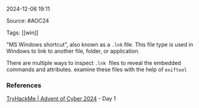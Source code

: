 
2024-12-06 19:11

Source: #AOC24

Tags: [[win]]

"MS Windows shortcut", also known as a `.lnk` file. This file type is used in Windows to link to another file, folder, or application.

There are multiple ways to inspect `.lnk`  files to reveal the embedded commands and attributes.
examine these files with the help of `exiftool`

### References
[TryHackMe | Advent of Cyber 2024](https://tryhackme.com/r/room/adventofcyber2024) - Day 1